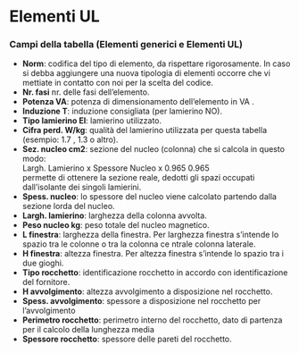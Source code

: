 # Elementi UL
### Campi della tabella (Elementi generici e Elementi UL)

- **Norm**: codifica del tipo di elemento, da rispettare rigorosamente. In caso si debba aggiungere una nuova tipologia di elementi occorre che vi mettiate in contatto con noi per la scelta del codice.
- **Nr. fasi** nr. delle fasi dell’elemento.
- **Potenza VA**: potenza di dimensionamento dell’elemento in VA .
- **Induzione T**: induzione consigliata (per lamierino NO).
- **Tipo lamierino EI**: lamierino utilizzato. 
- **Cifra perd. W/kg**:	qualità del lamierino utilizzata per questa tabella (esempio: 1.7 , 1.3 o altro).
- **Sez. nucleo cm2**: sezione del nucleo (colonna) che si calcola in questo modo:<br>
Largh. Lamierino x Spessore Nucleo x 0.965
0.965 <br>permette di ottenere la sezione reale, dedotti gli spazi occupati dall’isolante dei singoli lamierini.
- **Spess. nucleo**: lo spessore del nucleo viene calcolato partendo dalla sezione lorda del nucleo.
- **Largh. lamierino**: larghezza della colonna avvolta.
- **Peso nucleo kg**: peso totale del nucleo magnetico.
- **L finestra**: larghezza della finestra. Per larghezza finestra s’intende lo spazio tra le colonne o tra la colonna ce ntrale colonna laterale.
- **H finestra**: altezza finestra. Per altezza finestra s’intende lo spazio tra i due gioghi.
- **Tipo rocchetto**: identificazione rocchetto in accordo con identificazione del fornitore.
- **H avvolgimento**: altezza avvolgimento a disposizione nel rocchetto.
- **Spess. avvolgimento**: spessore a disposizione nel rocchetto per l’avvolgimento
- **Perimetro rocchetto**: perimetro interno del rocchetto, dato di partenza per il calcolo della lunghezza media 
- **Spessore rocchetto**: spessore delle pareti del rocchetto.